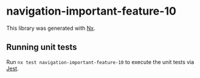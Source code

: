 # navigation-important-feature-10

This library was generated with [Nx](https://nx.dev).

## Running unit tests

Run `nx test navigation-important-feature-10` to execute the unit tests via [Jest](https://jestjs.io).
